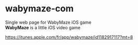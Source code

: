 # wabymaze-com
Single web page for WabyMaze iOS game  
**WabyMaze** is a little iOS video game  
  
https://itunes.apple.com/fr/app/wabymaze/id1182917117?mt=8
